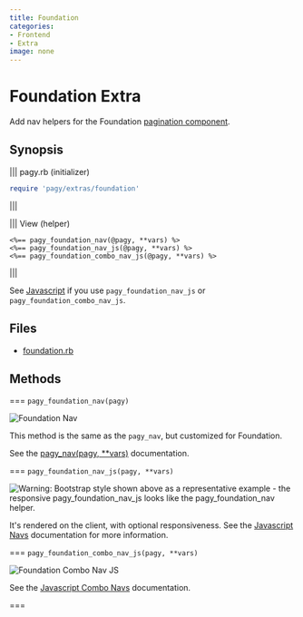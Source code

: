 ```yaml
---
title: Foundation
categories:
- Frontend
- Extra
image: none
---
```


# Foundation Extra

Add nav helpers for the Foundation [pagination component](https://foundation.zurb.com/sites/docs/pagination.html).

## Synopsis

||| pagy.rb (initializer)

```ruby
require 'pagy/extras/foundation'
```

|||

||| View (helper)

```erb
<%== pagy_foundation_nav(@pagy, **vars) %>
<%== pagy_foundation_nav_js(@pagy, **vars) %>
<%== pagy_foundation_combo_nav_js(@pagy, **vars) %>
```

|||

See [Javascript](/docs/api/javascript.md) if you use `pagy_foundation_nav_js` or `pagy_foundation_combo_nav_js`.

## Files

- [foundation.rb](https://github.com/ddnexus/pagy/blob/master/lib/pagy/extras/foundation.rb)

## Methods

=== `pagy_foundation_nav(pagy)`

![Foundation Nav](/docs/assets/images/foundation_nav.png)

This method is the same as the `pagy_nav`, but customized for Foundation.

See the [pagy_nav(pagy, **vars)](/docs/api/frontend.md#pagy-nav-pagy-vars) documentation.

=== `pagy_foundation_nav_js(pagy, **vars)`

![Warning: Bootstrap style shown above as a representative example - the responsive `pagy_foundation_nav_js` looks like the `pagy_foundation_nav` helper.](/docs/assets/images/bootstrap_nav_js.png)

It's rendered on the client, with optional responsiveness. See the [Javascript Navs](/docs/api/javascript/navs.md) documentation
for more information.

=== `pagy_foundation_combo_nav_js(pagy, **vars)`

![Foundation Combo Nav JS](/docs/assets/images/foundation_combo_nav_js.png)

See the [Javascript Combo Navs](/docs/api/javascript/combo-navs.md) documentation.

===
